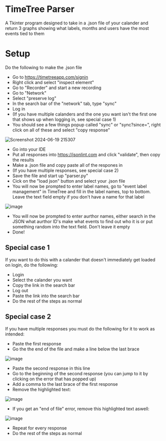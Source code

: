 # TimeTree Parser
A Tkinter program designed to take in a .json file of your calander and return 3 graphs showing what labels, months and users have the most events tied to them

# Setup
Do the following to make the .json file

- Go to https://timetreeapp.com/signin
- Right click and select "inspect element"
- Go to "Recorder" and start a new recording
- Go to "Network"
- Select "preserve log"
- In the search bar of the "network" tab, type "sync"
- Log in
- (If you have multiple calanders and the one you want isn't the first one that shows up when logging in, see special case 1)
- You should see a few things popup called "sync" or "sync?since=", right click on all of these and select "copy response"

![Screenshot 2024-06-19 215307](https://github.com/levi-ivel/TimeTreeParser/assets/142150222/98361c99-9a40-4c71-aee5-73384b9e1153)

- Go into your IDE
- Put all responses into https://jsonlint.com and click "validate", then copy the results
- Make a .json file and copy paste all of the respones in
- (If you have multiple responses, see special case 2)
- Save the file and start up "parser.py"
- Cick on the "load json" button and select your .json file
- You will now be prompted to enter label names, go to "event label management" in TimeTree and fill in the label names, top to bottom. Leave the text field empty if you don't have a name for that label

![image](https://github.com/levi-ivel/TimeTreeParser/assets/142150222/89aeb6e9-5199-4a01-9b77-0c436389ad2b)

- You will now be prompted to enter aurthor names, either search in the JSON what aurthor ID's make what events to find out who it is or put something random into the text field. Don't leave it empty
- Done!

## Special case 1
If you want to do this with a calander that doesn't immediately get loaded on login, do the following:

- Login
- Select the calander you want
- Copy the link in the search bar
- Log out
- Paste the link into the search bar
- Do the rest of the steps as normal

## Special case 2
If you have multiple responses you must do the following for it to work as intended:

- Paste the first response
- Go the the end of the file and make a line below the last brace

![image](https://github.com/levi-ivel/TimeTreeParser/assets/142150222/c8fa06b6-a3c9-4110-aefe-5a789694cfd9)

- Paste the second response in this line
- Go to the beginning of the second response (you can jump to it by clicking on the error that has popped up)
- Add a comma to the last brace of the first response
- Remove the highlighted text:

![image](https://github.com/levi-ivel/TimeTreeParser/assets/142150222/22629f0f-b198-4ad0-b3c0-a270f8c172ac)

- If you get an "end of file" error, remove this highlighted text aswell:

![image](https://github.com/levi-ivel/TimeTreeParser/assets/142150222/fcf99c72-baf8-408e-9799-56c3d4cd4db2)

- Repeat for every response
- Do the rest of the steps as normal


